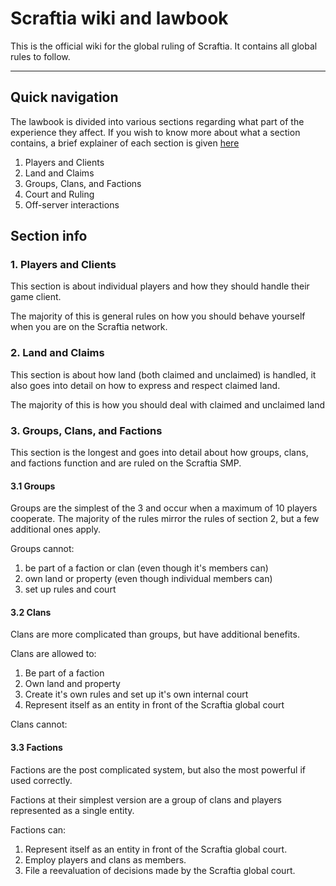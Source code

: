 # Scraftia wiki and lawbook
This is the official wiki for the global ruling of Scraftia.
It contains all global rules to follow.

---

## Quick navigation
The lawbook is divided into various sections regarding what part of the experience they affect.
If you wish to know more about what a section contains, a brief explainer of each section is given [here](#section-info)

1. Players and Clients
2. Land and Claims
3. Groups, Clans, and Factions
4. Court and Ruling
5. Off-server interactions

## Section info

### 1. Players and Clients
This section is about individual players and how they should handle their game client.

The majority of this is general rules on how you should behave yourself when you are on the Scraftia network.

### 2. Land and Claims
This section is about how land (both claimed and unclaimed) is handled, it also goes into detail on how to express and respect claimed land.

The majority of this is how you should deal with claimed and unclaimed land

### 3. Groups, Clans, and Factions
This section is the longest and goes into detail about how groups, clans, and factions function and are ruled on the Scraftia SMP.

#### 3.1 Groups
Groups are the simplest of the 3 and occur when a maximum of 10 players cooperate.
The majority of the rules mirror the rules of section 2, but a few additional ones apply.

Groups cannot:
1. be part of a faction or clan (even though it's members can)
2. own land or property (even though individual members can)
3. set up rules and court

#### 3.2 Clans
Clans are more complicated than groups, but have additional benefits.

Clans are allowed to:
1. Be part of a faction
2. Own land and property
3. Create it's own rules and set up it's own internal court
4. Represent itself as an entity in front of the Scraftia global court

Clans cannot:

#### 3.3 Factions
Factions are the post complicated system, but also the most powerful if used correctly.

Factions at their simplest version are a group of clans and players represented as a single entity.

Factions can:
1. Represent itself as an entity in front of the Scraftia global court.
2. Employ players and clans as members.
3. File a reevaluation of decisions made by the Scraftia global court.
